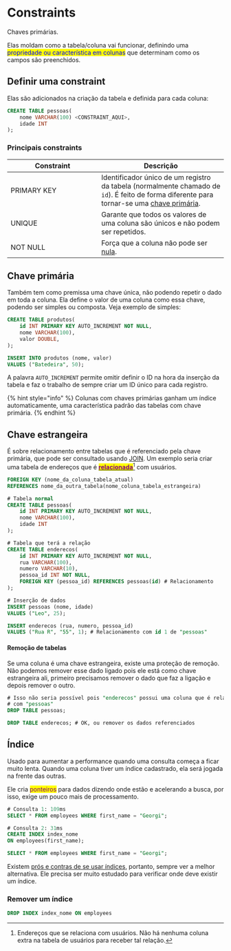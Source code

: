 # Constraints

Chaves primárias.

Elas moldam como a tabela/coluna vai funcionar, definindo uma <mark style="color:blue;">propriedade ou característica em colunas</mark> que determinam como os campos são preenchidos.

## Definir uma constraint

Elas são adicionados na criação da tabela e definida para cada coluna:

```sql
CREATE TABLE pessoas(
    nome VARCHAR(100) <CONSTRAINT_AQUI>,
    idade INT
);
```

### Principais constraints

<table><thead><tr><th width="195">Constraint</th><th>Descrição</th></tr></thead><tbody><tr><td>PRIMARY KEY</td><td>Identificador único de um registro da tabela (normalmente chamado de <code>id</code>). É feito de forma diferente para tornar-se uma <a href="constraints.md#chave-primaria">chave primária</a>.</td></tr><tr><td>UNIQUE</td><td>Garante que todos os valores de uma coluna são únicos e não podem ser repetidos.</td></tr><tr><td>NOT NULL</td><td>Força que a coluna não pode ser <a data-footnote-ref href="#user-content-fn-1">nula</a>.</td></tr></tbody></table>

## Chave primária

Também tem como premissa uma chave única, não podendo repetir o dado em toda a coluna. Ela define o valor de uma coluna como essa chave, podendo ser simples ou composta. Veja exemplo de simples:

```sql
CREATE TABLE produtos(
    id INT PRIMARY KEY AUTO_INCREMENT NOT NULL,
    nome VARCHAR(100),
    valor DOUBLE,
);

INSERT INTO produtos (nome, valor)
VALUES ("Batedeira", 50);
```

A palavra `AUTO_INCREMENT` permite omitir definir o ID na hora da inserção da tabela e faz o trabalho de sempre criar um ID único para cada registro.

{% hint style="info" %}
Colunas com chaves primárias ganham um índice automaticamente, uma característica padrão das tabelas com chave primária.
{% endhint %}

## Chave estrangeira

É sobre relacionamento entre tabelas que é referenciado pela chave primária, que pode ser consultado usando [JOIN](unindo-tabelas.md). Um exemplo seria criar uma tabela de endereços que é [<mark style="color:purple;">**relacionada**</mark>](#user-content-fn-2)[^2] com usuários.

```sql
FOREIGN KEY (nome_da_coluna_tabela_atual)
REFERENCES nome_da_outra_tabela(nome_coluna_tabela_estrangeira)
```

```sql
# Tabela normal
CREATE TABLE pessoas(
    id INT PRIMARY KEY AUTO_INCREMENT NOT NULL,
    nome VARCHAR(100),
    idade INT
);

# Tabela que terá a relação
CREATE TABLE enderecos(
    id INT PRIMARY KEY AUTO_INCREMENT NOT NULL,
    rua VARCHAR(100),
    numero VARCHAR(10),
    pessoa_id INT NOT NULL,
    FOREIGN KEY (pessoa_id) REFERENCES pessoas(id) # Relacionamento
);

# Inserção de dados
INSERT pessoas (nome, idade)
VALUES ("Leo", 25);

INSERT enderecos (rua, numero, pessoa_id)
VALUES ("Rua R", "55", 1); # Relacionamento com id 1 de "pessoas"
```

#### Remoção de tabelas

Se uma coluna é uma chave estrangeira, existe uma proteção de remoção. Não podemos remover esse dado ligado pois ele está como chave estrangeira ali, primeiro precisamos remover o dado que faz a ligação e depois remover o outro.

```sql
# Isso não seria possível pois "enderecos" possui uma coluna que é relacionada
# com "pessoas"
DROP TABLE pessoas;

DROP TABLE enderecos; # OK, ou remover os dados referenciados
```

## Índice

Usado para aumentar a performance quando uma consulta começa a ficar muito lenta. Quando uma coluna tiver um índice cadastrado, ela será jogada na frente das outras.

Ele cria <mark style="color:purple;">ponteiros</mark> para dados dizendo onde estão e acelerando a busca, por isso, exige um pouco mais de processamento.

```sql
# Consulta 1: 109ms
SELECT * FROM employees WHERE first_name = "Georgi";
```

```sql
# Consulta 2: 31ms
CREATE INDEX index_nome
ON employees(first_name);

SELECT * FROM employees WHERE first_name = "Georgi";
```

Existem [prós e contras de se usar índices](https://www.alura.com.br/artigos/indices-no-postgresql), portanto, sempre ver a melhor alternativa. Ele precisa ser muito estudado para verificar onde deve existir um índice.

### Remover um índice

```sql
DROP INDEX index_nome ON employees
```

[^1]: Especificamente, não pode ser mandado o dado `NULL` no insert, isso faz com que haja necessidade da aplicação back-end mandar o dado `NULL` ao invés de não mandar nada.

[^2]: Endereços que se relaciona com usuários. Não há nenhuma coluna extra na tabela de usuários para receber tal relação.
